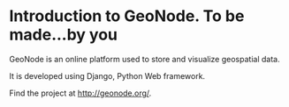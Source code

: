 # Introduction to GeoNode. To be made...by you

GeoNode is an online platform used to store and visualize geospatial data. 

It is developed using Django, Python Web framework.

Find the project at http://geonode.org/. 

